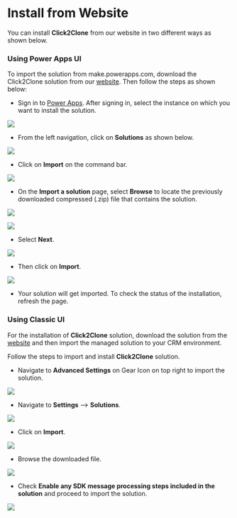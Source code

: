# Install from Website

You can install **Click2Clone** from our website in two different ways as shown below.

### Using Power Apps UI

To import the solution from make.powerapps.com, download the Click2Clone solution from our [website](https://www.inogic.com/product/productivity-apps/click-2-clone-microsoft-dynamics-crm-records). Then follow the steps as shown below:

* Sign in to [Power Apps](https://make.powerapps.com/?utm\_source=padocs\&utm\_medium=linkinadoc\&utm\_campaign=referralsfromdoc). After signing in, select the instance on which you want to install the solution.

![](<../../.gitbook/assets/a (1).png>)

* From the left navigation, click on **Solutions** as shown below.

![](<../../.gitbook/assets/b (6).png>)

* Click on **Import** on the command bar.

![](<../../.gitbook/assets/c (1).png>)

* &#x20;On the **Import a solution** page, select **Browse** to locate the previously downloaded compressed (.zip) file that contains the solution.

![](<../../.gitbook/assets/d (6).png>)

![](../../.gitbook/assets/e.png)

* Select **Next**.

![](<../../.gitbook/assets/f (4).png>)

* Then click on **Import**.

![](<../../.gitbook/assets/g (2).png>)

* Your solution will get imported. To check the status of the installation, refresh the page.

### Using Classic UI

For the installation of **Click2Clone** solution, download the solution from the [website](https://www.inogic.com/product/productivity-apps/click-2-clone-microsoft-dynamics-crm-records) and then import the managed solution to your CRM environment.&#x20;

Follow the steps to import and install **Click2Clone** solution.

* Navigate to **Advanced Settings** on Gear Icon on top right to import the solution.

![](<../../.gitbook/assets/1 (201).png>)

* Navigate to **Settings** --> **Solutions**.

![](<../../.gitbook/assets/2 (60).png>)

* Click on **Import**.

![](<../../.gitbook/assets/3 (13).png>)

* Browse the downloaded file.

![](../../.gitbook/assets/image\_2020\_06\_02T10\_00\_21\_119Z.png)

* Check **Enable any SDK message processing steps included in the solution** and proceed to import the solution.

![](<../../.gitbook/assets/5 (12).png>)



###

[\
](https://docs.inogic.com/attach2dynamics/installation/install-from-microsoft-appsource)
